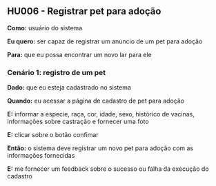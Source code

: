 ## HU006 - Registrar pet para adoção

**Como:** usuário do sistema

**Eu quero:** ser capaz de registrar um anuncio de um pet para adoção

**Para:** que eu possa encontrar um novo lar para ele

### Cenário 1: registro de um pet

**Dado:** que eu esteja cadastrado no sistema

**Quando:** eu acessar a página de cadastro de pet para adoção

**E:** informar a especie, raça, cor, idade, sexo, histórico de vacinas, informações sobre castração e fornecer uma foto

**E:** clicar sobre o botão confimar

**Então:** o sistema deve registrar um novo pet para adoção com as informações fornecidas

**E:** me fornecer um feedback sobre o sucesso ou falha da execução do cadastro

